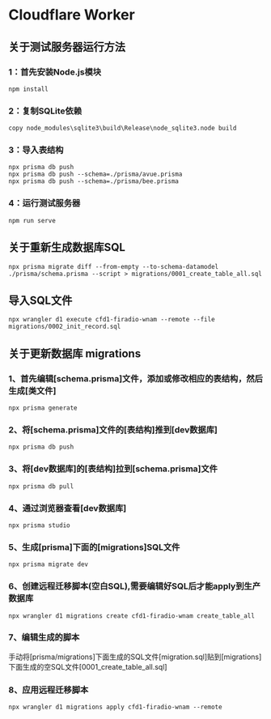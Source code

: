 # Cloudflare Worker


## 关于测试服务器运行方法
### 1：首先安装Node.js模块
```
npm install
```

### 2：复制SQLite依赖
```
copy node_modules\sqlite3\build\Release\node_sqlite3.node build
```

### 3：导入表结构
```
npx prisma db push
npx prisma db push --schema=./prisma/avue.prisma
npx prisma db push --schema=./prisma/bee.prisma
```

### 4：运行测试服务器
```
npm run serve
```


## 关于重新生成数据库SQL
```
npx prisma migrate diff --from-empty --to-schema-datamodel ./prisma/schema.prisma --script > migrations/0001_create_table_all.sql
```

## 导入SQL文件
```
npx wrangler d1 execute cfd1-firadio-wnam --remote --file migrations/0002_init_record.sql
```

## 关于更新数据库 migrations

### 1、首先编辑[schema.prisma]文件，添加或修改相应的表结构，然后生成[类文件]
```
npx prisma generate
```

### 2、将[schema.prisma]文件的[表结构]推到[dev数据库]
```
npx prisma db push
```

### 3、将[dev数据库]的[表结构]拉到[schema.prisma]文件
```
npx prisma db pull
```

### 4、通过浏览器查看[dev数据库]
```
npx prisma studio
```

### 5、生成[prisma]下面的[migrations]SQL文件
```
npx prisma migrate dev
```

### 6、创建远程迁移脚本(空白SQL),需要编辑好SQL后才能apply到生产数据库
```
npx wrangler d1 migrations create cfd1-firadio-wnam create_table_all
```

### 7、编辑生成的脚本
手动将[prisma/migrations]下面生成的SQL文件[migration.sql]贴到[migrations]下面生成的空SQL文件[0001_create_table_all.sql]

### 8、应用远程迁移脚本
```
npx wrangler d1 migrations apply cfd1-firadio-wnam --remote
```
